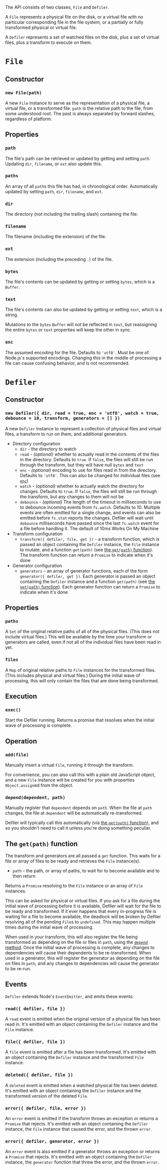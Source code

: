 The API consists of two classes, `File` and `Defiler`.

A `File` represents a physical file on the disk, or a virtual file with no particular corresponding file in the file system, or a partially or fully transformed physical or virtual file.

A `Defiler` represents a set of watched files on the disk, plus a set of virtual files, plus a transform to execute on them.

# `File`

## Constructor

### `new File(path)`

A new `File` instance to serve as the representation of a physical file, a virtual file, or a transformed file. `path` is the relative path to the file, from some understood root. The past is always separated by forward slashes, regardless of platform.

## Properties

### `path`

The file's path can be retrieved or updated by getting and setting `path`. Updating `dir`, `filename`, or `ext` also update this.

### `paths`

An array of all `path`s this file has had, in chronological order. Automatically updated by setting `path`, `dir`, `filename`, and `ext`.

### `dir`

The directory (not including the trailing slash) containing the file.

### `filename`

The filename (including the extension) of the file.

### `ext`

The extension (including the preceding `.`) of the file.

### `bytes`

The file's contents can be updated by getting or setting `bytes`, which is a `Buffer`.

### `text`

The file's contents can also be updated by getting or setting `text`, which is a string.

Mutations to the `bytes` `Buffer` will not be reflected in `text`, but reassigning the entire `bytes` or `text` properties will keep the other in sync.

### `enc`

The assumed encoding for the file. Defaults to `'utf8'`. Must be one of Node.js's supported encodings. Changing this in the middle of processing a file can cause confusing behavior, and is not recommended.

# `Defiler`

## Constructor

### `new Defiler({ dir, read = true, enc = 'utf8', watch = true, debounce = 10, transform, generators = [] })`

A new `Defiler` instance to represent a collection of physical files and virtual files, a transform to run on them, and additional generators.

- Directory configuration
	- `dir` - the directory to watch
	- `read` - _(optional)_ whether to actually read in the contents of the files in the directory. Defaults to `true`. If `false`, the files will still be run through the transform, but they will have null `bytes` and `text`
	- `enc` - _(optional)_ encoding to use for files read in from the directory. Defaults to `'utf8'`. This can also be changed for individual files (see [`enc`](#enc))
	- `watch` - _(optional)_ whether to actually watch the directory for changes. Defaults to `true`. If `false`, the files will still be run through the transform, but any changes to them will not be
	- `debounce` - _(optional)_ The length of the timeout in milliseconds to use to debounce incoming events from `fs.watch`. Defaults to 10. Multiple events are often emitted for a single change, and events can also be emitted before `fs.stat` reports the changes. Defiler will wait until `debounce` milliseconds have passed since the last `fs.watch` event for a file before handling it. The default of 10ms Works On My Machine
- Transform configuration
	- `transform({ defiler, file, get })` - a transform function, which is passed an object containing the `Defiler` instance, the `File` instance to mutate, and a function `get(path)` (see [the `get(path)` function](#the-getpath-function)). The transform function can return a `Promise` to indicate when it's done
- Generator configuration
	- `generators` - an array of generator functions, each of the form `generator({ defiler, get })`. Each generator is passed an object containing the `Defiler` instance and a function `get(path)` (see [the `get(path)` function](#the-getpath-function)). Each generator function can return a `Promise` to indicate when it's done

## Properties

### `paths`

A `Set` of the original relative paths of all of the physical files. (This does not include virtual files.) This will be available by the time your transform or generators are called, even if not all of the individual files have been read in yet.

### `files`

A `Map` of original relative paths to `File` instances for the transformed files. (This includes physical and virtual files.) During the initial wave of processing, this will only contain the files that are done being transformed.

## Execution

### `exec()`

Start the Defiler running. Returns a promise that resolves when the initial wave of processing is complete.

## Operation

### `add(file)`

Manually insert a virtual `File`, running it through the transform.

For convenience, you can also call this with a plain old JavaScript object, and a new `File` instance will be created for you with properties `Object.assign`ed from the object.

### `depend(dependent, path)`

Manually register that `dependent` depends on `path`. When the file at `path` changes, the file at `dependent` will be automatically re-transformed.

Defiler will typically call this automatically (via [the `get(path)` function](#the-getpath-function)), and so you shouldn't need to call it unless you're doing something peculiar.

## The `get(path)` function

The transform and generators are all passed a `get` function. This waits for a file or array of files to be ready and retrieves the `File` instance(s).

- `path` - the path, or array of paths, to wait for to become available and to then return

Returns a `Promise` resolving to the `File` instance or an array of `File` instances.

This can be asked for physical or virtual files. If you ask for a file during the initial wave of processing before it is available, Defiler will wait for the file to be ready and transformed. If it ever happens that every in-progress file is waiting for a file to become available, the deadlock will be broken by Defiler resolving all of the pending `File`s to `undefined`. This may happen multiple times during the initial wave of processing.

When used in your transform, this will also register the file being transformed as depending on the file or files in `path`, using the [`depend` method](#dependdependent-path). Once the initial wave of processing is complete, any changes to dependencies will cause their dependents to be re-transformed. When used in a generator, this will register the generator as depending on the file on files in `path`, and any changes to dependencies will cause the generator to be re-run.

## Events

`Defiler` extends Node's `EventEmitter`, and emits these events:

### `read({ defiler, file })`

A `read` event is emitted when the original version of a physical file has been read in. It's emitted with an object containing the `Defiler` instance and the `File` instance.

### `file({ defiler, file })`

A `file` event is emitted after a file has been transformed. It's emitted with an object containing the `Defiler` instance and the transformed `File` instance.

### `deleted({ defiler, file })`

A `deleted` event is emitted when a watched physical file has been deleted. It's emitted with an object containing the `Defiler` instance and the transformed version of the deleted `File`.

### `error({ defiler, file, error })`

An `error` event is emitted if the transform throws an exception or returns a `Promise` that rejects. It's emitted with an object containing the `Defiler` instance, the `File` instance that caused the error, and the thrown `error`.

### `error({ defiler, generator, error })`

An `error` event is also emitted if a generator throws an exception or returns a `Promise` that rejects. It's emitted with an object containing the `Defiler` instance, the `generator` function that threw the error, and the thrown `error`.
